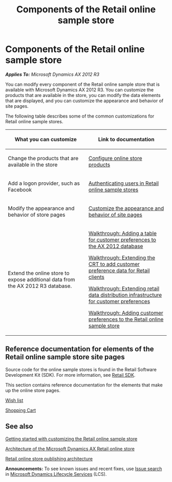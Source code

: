 ﻿---
title: Components of the Retail online sample store
TOCTitle: Components of the Retail online sample store
ms:assetid: 21d00b1c-9e8c-4726-a5fc-34ec451a4403
ms:mtpsurl: https://technet.microsoft.com/en-us/library/Dn741225(v=AX.60)
ms:contentKeyID: 62219114
ms.date: 05/18/2015
mtps_version: v=AX.60
---

# Components of the Retail online sample store 


_**Applies To:** Microsoft Dynamics AX 2012 R3_

You can modify every component of the Retail online sample store that is available with Microsoft Dynamics AX 2012 R3. You can customize the products that are available in the store, you can modify the data elements that are displayed, and you can customize the appearance and behavior of site pages.

The following table describes some of the common customizations for Retail online sample stores.

<table>
<colgroup>
<col style="width: 50%" />
<col style="width: 50%" />
</colgroup>
<thead>
<tr class="header">
<th><p>What you can customize</p></th>
<th><p>Link to documentation</p></th>
</tr>
</thead>
<tbody>
<tr class="odd">
<td><p>Change the products that are available in the store</p></td>
<td><p><a href="online-store.md">Configure online store products</a></p></td>
</tr>
<tr class="even">
<td><p>Add a logon provider, such as Facebook</p></td>
<td><p><a href="authenticating-users-in-retail-online-sample-stores.md">Authenticating users in Retail online sample stores</a></p></td>
</tr>
<tr class="odd">
<td><p>Modify the appearance and behavior of store pages</p></td>
<td><p><a href="customize-the-appearance-and-behavior-of-site-pages.md">Customize the appearance and behavior of site pages</a></p></td>
</tr>
<tr class="even">
<td><p>Extend the online store to expose additional data from the AX 2012 R3 database.</p></td>
<td><p><a href="walkthrough-adding-a-table-for-customer-preferences-to-the-ax-2012-database.md">Walkthrough: Adding a table for customer preferences to the AX 2012 database</a></p>
<p><a href="walkthrough-extending-the-crt-to-add-customer-preference-data-for-retail-clients.md">Walkthrough: Extending the CRT to add customer preference data for Retail clients</a></p>
<p><a href="walkthrough-extending-retail-data-distribution-infrastructure-for-customer-preferences.md">Walkthrough: Extending retail data distribution infrastructure for customer preferences</a></p>
<p><a href="walkthrough-adding-customer-preferences-to-the-retail-online-sample-store.md">Walkthrough: Adding customer preferences to the Retail online sample store</a></p></td>
</tr>
</tbody>
</table>


## Reference documentation for elements of the Retail online sample store site pages

Source code for the online sample stores is found in the Retail Software Development Kit (SDK). For more information, see [Retail SDK](retail-sdk.md).

This section contains reference documentation for the elements that make up the online store pages.

[Wish list](wish-list.md)

[Shopping Cart](shopping-cart.md)

## See also

[Getting started with customizing the Retail online sample store](getting-started-with-customizing-the-retail-online-sample-store.md)

[Architecture of the Microsoft Dynamics AX Retail online store](architecture-of-the-microsoft-dynamics-ax-retail-online-store.md)

[Retail online store publishing architecture](retail-online-store-publishing-architecture.md)

  
**Announcements:** To see known issues and recent fixes, use [Issue search](http://go.microsoft.com/fwlink/?linkid=389258) in [Microsoft Dynamics Lifecycle Services](http://go.microsoft.com/fwlink/?linkid=306505) (LCS).

